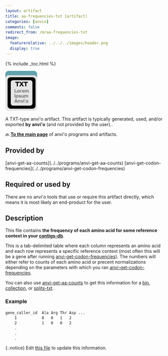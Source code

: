 ```yaml
---
layout: artifact
title: aa-frequencies-txt [artifact]
categories: [anvio]
comments: false
redirect_from: /m/aa-frequencies-txt
image:
  featurerelative: ../../../images/header.png
  display: true
---
```



{% include _toc.html %}


<img src="../../images/icons/TXT.png" alt="TXT" style="width:100px; border:none" />

A TXT-type anvi'o artifact. This artifact is typically generated, used, and/or exported **by anvi'o** (and not provided by the user)..

🔙 **[To the main page](../../)** of anvi'o programs and artifacts.

## Provided by


<p style="text-align: left" markdown="1"><span class="artifact-p">[anvi-get-aa-counts](../../programs/anvi-get-aa-counts)</span> <span class="artifact-p">[anvi-get-codon-frequencies](../../programs/anvi-get-codon-frequencies)</span></p>


## Required or used by


There are no anvi'o tools that use or require this artifact directly, which means it is most likely an end-product for the user.


## Description

This file contains **the frequency of each amino acid for some reference context in your <span class="artifact-n">[contigs-db](/software/anvio/help/main/artifacts/contigs-db)</span>**.  

This is a tab-delimited table where each column represents an amino acid and each row represents a specific reference context (most often this will be a gene after running <span class="artifact-p">[anvi-get-codon-frequencies](/software/anvio/help/main/programs/anvi-get-codon-frequencies)</span>). The numbers will either refer to counts of each amino acid or precent normalizations depending on the parameters with which you ran <span class="artifact-p">[anvi-get-codon-frequencies](/software/anvio/help/main/programs/anvi-get-codon-frequencies)</span>. 

You can also use <span class="artifact-p">[anvi-get-aa-counts](/software/anvio/help/main/programs/anvi-get-aa-counts)</span> to get this information for a <span class="artifact-n">[bin](/software/anvio/help/main/artifacts/bin)</span>, <span class="artifact-n">[collection](/software/anvio/help/main/artifacts/collection)</span>, or <span class="artifact-n">[splits-txt](/software/anvio/help/main/artifacts/splits-txt)</span>. 

### Example

    gene_caller_id  Ala Arg Thr Asp ...
        1           0   0   1   2
        2           1   0   0   2
        .
        .
        .


{:.notice}
Edit [this file](https://github.com/merenlab/anvio/tree/master/anvio/docs/artifacts/aa-frequencies-txt.md) to update this information.


